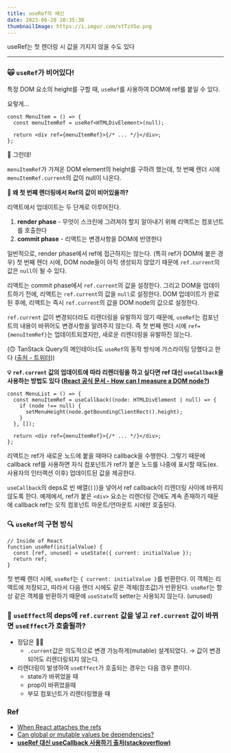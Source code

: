 ```yaml
---
title: useRef의 배신
date: 2023-06-28 20:35:38
thumbnailImage: https://i.imgur.com/stTzX5o.png
---
```


useRef는 첫 렌더링 시 값을 가지지 않을 수도 있다

<!-- more -->

---

### 🙀 `useRef`가 비어있다!

특정 DOM 요소의 height를 구할 때, `useRef`를 사용하여 DOM에 ref를 붙일 수 있다.

요렇게...

```tsx
const MenuItem = () => {
  const menuItemRef = useRef<HTMLDivElement>(null);

  return <div ref={menuItemRef}>{/* ... */}</div>;
};
```

🚨 그런데!

`menuItemRef`가 가져온 DOM element의 height를 구하려 했는데, 첫 번째 렌더 시에 `menuItemRef.current`의 값이 null이 나온다.

**🤔 왜 첫 번째 렌더링에서 Ref의 값이 비어있을까?**

리액트에서 업데이트는 두 단계로 이루어진다.

1. **render phase** - 무엇이 스크린에 그려져야 할지 알아내기 위해 리액트는 컴포넌트를 호출한다
2. **commit phase** - 리액트는 변경사항을 DOM에 반영한다

일반적으로, render phase에서 ref에 접근하지는 않는다. (특히 ref가 DOM에 붙은 경우) 첫 번째 렌더 시에, DOM node들이 아직 생성되지 않았기 때문에 `ref.current`의 값은 `null`이 될 수 있다.

리액트는 commit phase에서 `ref.current`의 값을 설정한다. 그리고 DOM을 업데이트하기 전에, 리액트는 `ref.current`의 값을 `null`로 설정한다. DOM 업데이트가 완료된 후에, 리액트는 즉시 `ref.current`의 값을 DOM node의 값으로 설정한다.

`ref.current` 값이 변경되더라도 리렌더링을 유발하지 않기 때문에, `useRef`는 컴포넌트의 내용이 바뀌어도 변경사항을 알려주지 않는다. 즉 첫 번째 렌더 시에 `ref={menuItemRef}`는 업데이트되겠지만, 새로운 리렌더링을 유발하진 않는다.

(🙃 TanStack Query의 메인테이너도 `useRef`의 동작 방식에 가스라이팅 당했다고 한다 ([출처 - 트위터](https://twitter.com/tannerlinsley/status/1641548458526908417)))

**💡 `ref.current` 값의 업데이트에 따라 리렌더링을 하고 싶다면 ref 대신 `useCallback`을 사용하는 방법도 있다 ([React 공식 문서 - How can I measure a DOM node?](https://legacy.reactjs.org/docs/hooks-faq.html#how-can-i-measure-a-dom-node))**

```tsx
const MenuList = () => {
  const menuItemRef = useCallback((node: HTMLDivElement | null) => {
    if (node !== null) {
      setMenuHeight(node.getBoundingClientRect().height);
    }
  }, []);

  return <div ref={menuItemRef}>{/* ... */}</div>;
};
```

리액트는 ref가 새로운 노드에 붙을 때마다 callback을 수행한다. 그렇기 때문에 callback ref를 사용하면 자식 컴포넌트가 ref가 붙은 노드를 나중에 표시할 때도(ex. 사용자의 인터랙션 이후) 업데이트된 값을 제공한다.

`useCallback`의 deps로 빈 배열(`[]`)을 넣어서 ref callback이 리렌더링 사이에 바뀌지 않도록 한다. 예제에서, ref가 붙은 `<div>` 요소는 리렌더링 간에도 계속 존재하기 때문에 callback ref는 오직 컴포넌트 마운트/언마운트 시에만 호출된다.

### 🔍 `useRef`의 구현 방식

```tsx
// Inside of React
function useRef(initialValue) {
  const [ref, unused] = useState({ current: initialValue });
  return ref;
}
```

첫 번째 렌더 시에, `useRef`는 `{ current: initialValue }`를 반환한다. 이 객체는 리액트에 저장되고, 따라서 다음 렌더 시에도 같은 객체(참조값)가 반환된다. `useRef`는 항상 같은 객체를 반환하기 때문에 `useState`의 setter는 사용되지 않는다. (unused)

### 🤔 `useEffect`의 deps에 `ref.current` 값을 넣고 `ref.current` 값이 바뀌면 `useEffect`가 호출될까?

- 정답은 🙅‍♂️
  - `.current`값은 의도적으로 변경 가능하게(mutable) 설계되었다.
    → 값이 변경되어도 리렌더링되지 않는다.
- 리렌더링이 발생하여 `useEffect`가 호출되는 경우는 다음 경우 뿐이다.
  - state가 바뀌었을 때
  - prop이 바뀌었을때
  - 부모 컴포넌트가 리렌더링했을 때

### Ref

- [When React attaches the refs](https://react.dev/learn/manipulating-the-dom-with-refs#when-react-attaches-the-refs)
- [Can global or mutable values be dependencies?](https://react.dev/learn/lifecycle-of-reactive-effects#can-global-or-mutable-values-be-dependencies)
- [**useRef 대신 useCallback 사용하기 출처(stackoverflow)**](https://stackoverflow.com/questions/65941536/useref-value-is-undefined-on-initial-render)
